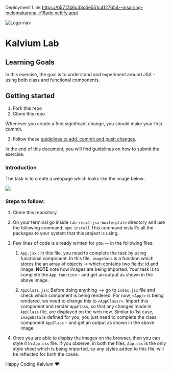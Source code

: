 Deployment Link
https://6571746c33d5e551c4127654--inspiring-melomakarona-c16adc.netlify.app/



![Logo-nav](https://s3.ap-south-1.amazonaws.com/kalvi-education.github.io/front-end-web-development/Kalvium-Logo.png)

# Kalvium Lab 

## Learning Goals

In this exercise, the goal is to understand and experiment around JSX - using both class and functional components. 

## Getting started

1. Fork this repo
2. Clone this repo

Whenever you create a first significant change, you should make your first commit.

3. Follow these [guidelines to add, commit and push changes](https://github.com/Kalvium-Program/general-guidelines-labs-project-builders).

In the end of this document, you will find guidelines on how to submit the exercise.

### Introduction
The task is to create a webpage which looks like the image below:

![](https://s3.ap-south-1.amazonaws.com/kalvi-education.github.io/front-end-web-development/lab-react-jsx.png)

### Steps to follow:
1. Clone this repository.
2. On your terminal go inside `lab-react-jsx-boilerplate` directory and use the following command:
   `npm install`
   This command install's all the packages to your system that this project is using.
3. Few lines of code is already written for you -- in the following files:
    1. `App.jsx` : In this file, you need to complete the task by using functional component. 
        In this file, `imageData` is a function which stores the an array of objects -> which contains two fields: id and image.
        **NOTE** note how images are being imported. 
        Your task is to complete the `App function` - and get an output as shown in the above image.
    
    2. `AppClass.jsx`: Before doing anything --> go to `index.jsx` file and check which component is being
        rendered. For now, `<App/>` is being rendered, we need to change this to `<AppClass/>`. Import this 
        component and render `AppClass`, so that any changes made in `AppClass` file, are displayed on the web now.
        Similar to 1st case, `imageData` is defined for you, you just need to complete the class component `AppClass` - and get an output as shown in the above image.

4. Once you are able to display the images on the browser, then you can style it in `App.css` file. If you
   observe, in both the files, `App.css` is the only style sheet which is being imported, so any styles added 
   to this file, will be reflected for both the cases.

Happy Coding Kalvium ❤️!
